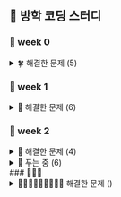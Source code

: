 ## 🌊 방학 코딩 스터디
### 🦔 week 0
<details>
<summary>🍀 해결한 문제 (5)</summary>
 
- 1292:  🥉 I 쉽게 푸는 문제
 
- 2851:  🥉 I 슈퍼 마리오
  
- 2920:  🥉 II 음계
  
- 10250: 🥉 III ACM 호텔
  
- 31403: 🥉 IV A + B - C
</details>

### 🦔 week 1
<details>
<summary>🌿 해결한 문제 (6)</summary>
 
- 11057: 🥈 I 오르막 수
  
- 11726: 🥈 III 2×n 타일링
  
- 1213:  🥈 III 팰린드롬 만들기
  
- 1402:  🥈 V 아무래도이문제는A번난이도인것같다
  
- 1463:  🥈 III 1로 만들기
  
- 2748:  🥉 I 피보나치 수 2
</details> 

### 🦔 week 2
<details>
<summary>🌵 해결한 문제 (4)</summary>
 
- 11655: 🥉 I ROT13

- 1417:  🥈 V 국회의원 선거
  
- 1817:  🥈 V 짐 챙기는 숌
  
- 2870:  🥈 IV 수학숙제
</details>
<details>
<summary>🌵 푸는 중 (6)</summary>
 
- 9996: 🥈 III 한국이 그릴울 땐 서버에 접속하지
  
- 2002: 🥈 I 추월
- 11055: 🥈 II 가장 큰 증가하는 부분 수열
- 1010: 🥈 V 다리 놓기
- 9625: 🥈 V BABBA
- 9655: 🥈 V 돌게임
 </details>
### 🦔🦔🦔
<details>
<summary>🍃🌴🥑🍐🍏🍈🥝🥔🥗 해결한 문제 () </summary>
</details>
